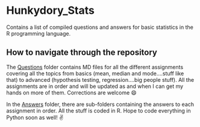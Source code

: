 # Hunkydory_Stats
Contains a list of compiled questions and answers for basic statistics in the R programming language. 

## How to navigate through the repository
The [Questions](https://github.com/heyitsdsp/Hunkydory_Stats/tree/main/Questions) folder contains MD files for all the different assignments covering all the topics from basics (mean, median and mode....stuff like that) to advanced (hypothesis testing, regression....big people stuff). All the assignments are in order and will be updated as and when I can get my hands on more of them. Corrections are welcome :smile:

In the [Answers](https://github.com/heyitsdsp/Hunkydory_Stats/tree/main/Answers) folder, there are sub-folders containing the answers to each assignment in order. All the stuff is coded in R. Hope to code everything in Python soon as well! :v:

